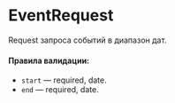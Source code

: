 # EventRequest

Request запроса событий в диапазон дат.

#### Правила валидации:

* `start` — required, date.
* `end` — required, date.
